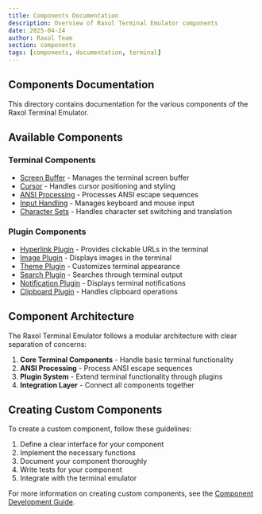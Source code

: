 ```yaml
---
title: Components Documentation
description: Overview of Raxol Terminal Emulator components
date: 2025-04-24
author: Raxol Team
section: components
tags: [components, documentation, terminal]
---
```


## Components Documentation

This directory contains documentation for the various components of the Raxol Terminal Emulator.

## Available Components

### Terminal Components

- [Screen Buffer](ScreenBuffer.md) - Manages the terminal screen buffer
- [Cursor](Cursor.md) - Handles cursor positioning and styling
- [ANSI Processing](ANSIProcessing.md) - Processes ANSI escape sequences
- [Input Handling](InputHandling.md) - Manages keyboard and mouse input
- [Character Sets](CharacterSets.md) - Handles character set switching and translation

### Plugin Components

- [Hyperlink Plugin](../../lib/raxol/plugins/hyperlink_plugin.ex) - Provides clickable URLs in the terminal
- [Image Plugin](../../lib/raxol/plugins/image_plugin.ex) - Displays images in the terminal
- [Theme Plugin](../../lib/raxol/plugins/theme_plugin.ex) - Customizes terminal appearance
- [Search Plugin](../../lib/raxol/plugins/search_plugin.ex) - Searches through terminal output
- [Notification Plugin](../../lib/raxol/plugins/notification_plugin.ex) - Displays terminal notifications
- [Clipboard Plugin](../../lib/raxol/plugins/clipboard_plugin.ex) - Handles clipboard operations

## Component Architecture

The Raxol Terminal Emulator follows a modular architecture with clear separation of concerns:

1. **Core Terminal Components** - Handle basic terminal functionality
2. **ANSI Processing** - Process ANSI escape sequences
3. **Plugin System** - Extend terminal functionality through plugins
4. **Integration Layer** - Connect all components together

## Creating Custom Components

To create a custom component, follow these guidelines:

1. Define a clear interface for your component
2. Implement the necessary functions
3. Document your component thoroughly
4. Write tests for your component
5. Integrate with the terminal emulator

For more information on creating custom components, see the [Component Development Guide](../guides/component_development.md).
